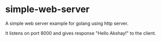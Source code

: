 # simple-web-server

A simple web server example for golang using http server.

It listens on port 8000 and gives response "Hello Akshay!" to the client.
